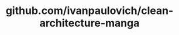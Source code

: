 ---
layout: post
title: github.com/ivanpaulovich/clean-architecture-manga
categories: link
tags: [انگلیسی, برنامه‌نویسی]
---